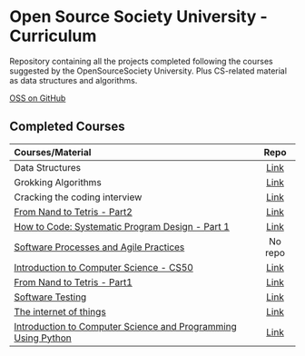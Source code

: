 # Open Source Society University - Curriculum

Repository containing all the projects completed following the courses suggested by the OpenSourceSociety University. Plus CS-related material as data structures and algorithms.

[OSS on GitHub](https://github.com/open-source-society/computer-science)

## Completed Courses

Courses/Material | Repo
:-- | :--:
Data Structures|[Link](https://github.com/NicolaFerracin/ComputerScience/tree/master/Data%20Structures)
Grokking Algorithms|[Link](https://github.com/NicolaFerracin/oss/tree/master/Grokking%20Algorithms)
Cracking the coding interview|[Link](https://github.com/NicolaFerracin/oss/tree/master/Cracking%20the%20coding%20interview)
[From Nand to Tetris - Part2](https://www.coursera.org/learn/nand2tetris2)| [Link](https://github.com/NicolaFerracin/ComputerScience/tree/master/From%20Nand%20to%20Tetris/part2)
[How to Code: Systematic Program Design - Part 1](https://www.edx.org/course/how-code-systematic-program-design-part-ubcx-spd1x)| [Link](https://github.com/NicolaFerracin/oss/tree/master/How%20to%20Code%20Systematic%20Program%20Design%20-%20Part%201)
[Software Processes and Agile Practices](https://www.coursera.org/learn/software-processes-and-agile-practices)| No repo
[Introduction to Computer Science - CS50](https://www.edx.org/course/introduction-computer-science-harvardx-cs50x#!)| [Link](https://github.com/NicolaFerracin/oss/tree/master/CS50)
[From Nand to Tetris - Part1](https://www.coursera.org/learn/build-a-computer)| [Link](https://github.com/NicolaFerracin/ComputerScience/tree/master/From%20Nand%20to%20Tetris/part1)
[Software Testing](https://www.udacity.com/course/software-testing--cs258)|[Link](https://github.com/NicolaFerracin/oss/tree/master/Software%20Testing)
[The internet of things](https://www.futurelearn.com/courses/internet-of-things)|[Link](https://github.com/NicolaFerracin/oss/tree/master/The%20Internet%20of%20Things)
[Introduction to Computer Science and Programming Using Python](https://www.edx.org/course/introduction-computer-science-mitx-6-00-1x-8#!)| [Link](https://github.com/NicolaFerracin/oss/tree/master/Introduction%20to%20Computer%20Science%20and%20Programming%20Using%20Python)
